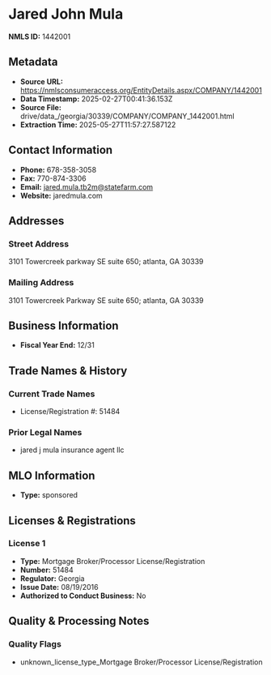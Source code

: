 # Jared John Mula

**NMLS ID:** 1442001

## Metadata
- **Source URL:** https://nmlsconsumeraccess.org/EntityDetails.aspx/COMPANY/1442001
- **Data Timestamp:** 2025-02-27T00:41:36.153Z
- **Source File:** drive/data_/georgia/30339/COMPANY/COMPANY_1442001.html
- **Extraction Time:** 2025-05-27T11:57:27.587122

## Contact Information
- **Phone:** 678-358-3058
- **Fax:** 770-874-3306
- **Email:** jared.mula.tb2m@statefarm.com
- **Website:** jaredmula.com

## Addresses
### Street Address
3101 Towercreek parkway SE suite 650; atlanta, GA 30339

### Mailing Address
3101 Towercreek Parkway SE suite 650; atlanta, GA 30339

## Business Information
- **Fiscal Year End:** 12/31

## Trade Names & History
### Current Trade Names
- License/Registration #: 51484

### Prior Legal Names
- jared j mula insurance agent llc

## MLO Information
- **Type:** sponsored

## Licenses & Registrations

### License 1
- **Type:** Mortgage Broker/Processor License/Registration
- **Number:** 51484
- **Regulator:** Georgia
- **Issue Date:** 08/19/2016
- **Authorized to Conduct Business:** No

## Quality & Processing Notes
### Quality Flags
- unknown_license_type_Mortgage Broker/Processor License/Registration

